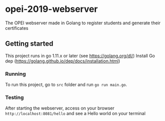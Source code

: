 # opei-2019-webserver

The OPEI webserver made in Golang to register students and generate their certificates

## Getting started

This project runs in go 1.11.x or later (see https://golang.org/dl/)
Install Go dep (https://golang.github.io/dep/docs/installation.html)

### Running

To run this project, go to `src` folder and run `go run main.go`. 

### Testing

After starting the webserver, access on your browser `http://localhost:8081/hello` and see
a Hello world on your terminal